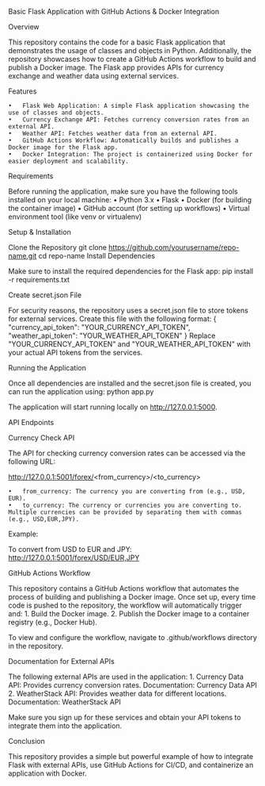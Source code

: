 Basic Flask Application with GitHub Actions & Docker Integration

Overview

This repository contains the code for a basic Flask application that demonstrates the usage of classes and objects in Python. Additionally, the repository showcases how to create a GitHub Actions workflow to build and publish a Docker image. The Flask app provides APIs for currency exchange and weather data using external services.

Features

	•	Flask Web Application: A simple Flask application showcasing the use of classes and objects.
	•	Currency Exchange API: Fetches currency conversion rates from an external API.
	•	Weather API: Fetches weather data from an external API.
	•	GitHub Actions Workflow: Automatically builds and publishes a Docker image for the Flask app.
	•	Docker Integration: The project is containerized using Docker for easier deployment and scalability.

Requirements

Before running the application, make sure you have the following tools installed on your local machine:
	•	Python 3.x
	•	Flask
	•	Docker (for building the container image)
	•	GitHub account (for setting up workflows)
	•	Virtual environment tool (like venv or virtualenv)

Setup & Installation

Clone the Repository
git clone https://github.com/yourusername/repo-name.git
cd repo-name
Install Dependencies

Make sure to install the required dependencies for the Flask app:
pip install -r requirements.txt

Create secret.json File

For security reasons, the repository uses a secret.json file to store tokens for external services. Create this file with the following format:
{
    "currency_api_token": "YOUR_CURRENCY_API_TOKEN",
    "weather_api_token": "YOUR_WEATHER_API_TOKEN"
}
Replace "YOUR_CURRENCY_API_TOKEN" and "YOUR_WEATHER_API_TOKEN" with your actual API tokens from the services.


Running the Application

Once all dependencies are installed and the secret.json file is created, you can run the application using:
python app.py

The application will start running locally on http://127.0.0.1:5000.


API Endpoints

Currency Check API

The API for checking currency conversion rates can be accessed via the following URL:

http://127.0.0.1:5001/forex/<from_currency>/<to_currency>

	•	from_currency: The currency you are converting from (e.g., USD, EUR).
	•	to_currency: The currency or currencies you are converting to. Multiple currencies can be provided by separating them with commas (e.g., USD,EUR,JPY).
Example:

To convert from USD to EUR and JPY: 
http://127.0.0.1:5001/forex/USD/EUR,JPY

GitHub Actions Workflow

This repository contains a GitHub Actions workflow that automates the process of building and publishing a Docker image. Once set up, every time code is pushed to the repository, the workflow will automatically trigger and:
	1.	Build the Docker image.
	2.	Publish the Docker image to a container registry (e.g., Docker Hub).

To view and configure the workflow, navigate to .github/workflows directory in the repository.



Documentation for External APIs

The following external APIs are used in the application:
	1.	Currency Data API: Provides currency conversion rates.
Documentation: Currency Data API
	2.	WeatherStack API: Provides weather data for different locations.
Documentation: WeatherStack API

Make sure you sign up for these services and obtain your API tokens to integrate them into the application.

Conclusion

This repository provides a simple but powerful example of how to integrate Flask with external APIs, use GitHub Actions for CI/CD, and containerize an application with Docker.
